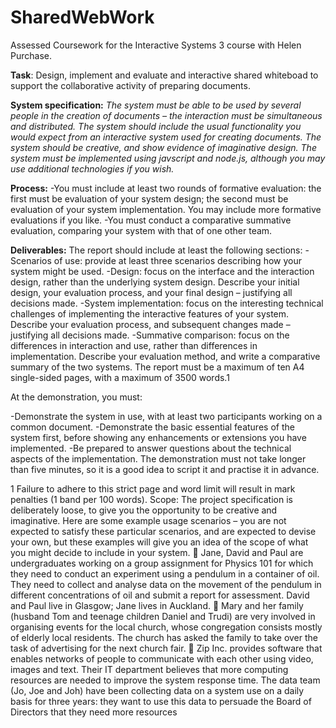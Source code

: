 # SharedWebWork
Assessed Coursework for the Interactive Systems 3 course with Helen Purchase.

**Task**: Design, implement and evaluate and interactive shared whiteboad to support the collaborative activity of preparing documents.

**System specification:**
*The system must be able to be used by several people in the creation of documents – the interaction must be simultaneous and distributed.*
*The system should include the usual functionality you would expect from an interactive system used for creating documents.*
*The system should be creative, and show evidence of imaginative design.*
*The system must be implemented using javscript and node.js, although you may use additional technologies if you wish.*

**Process:**
-You must include at least two rounds of formative evaluation: the first must be evaluation of your system design; the second must be evaluation of your system implementation. You may include more formative evaluations if you like.
-You must conduct a comparative summative evaluation, comparing your system with that of one other team.

**Deliverables:**
The report should include at least the following sections:
-Scenarios of use: provide at least three scenarios describing how your system might be used.
-Design: focus on the interface and the interaction design, rather than the underlying system design. Describe your initial design, your evaluation process, and your final design – justifying all decisions made.
-System implementation: focus on the interesting technical challenges of implementing the interactive features of your system. Describe your evaluation process, and subsequent changes made – justifying all decisions made.
-Summative comparison: focus on the differences in interaction and use, rather than differences in implementation. Describe your evaluation method, and write a comparative summary of the two systems.
The report must be a maximum of ten A4 single-sided pages, with a maximum of 3500 words.1

At the demonstration, you must:

-Demonstrate the system in use, with at least two participants working on a common
document.
-Demonstrate the basic essential features of the system first, before showing any
enhancements or extensions you have implemented.
-Be prepared to answer questions about the technical aspects of the implementation.
The demonstration must not take longer than five minutes, so it is a good idea to script it and practise
it in advance.

1
Failure to adhere to this strict page and word limit will result in mark penalties (1 band per 100 words).
Scope:
The project specification is deliberately loose, to give you the opportunity to be creative and
imaginative. Here are some example usage scenarios – you are not expected to satisfy these particular
scenarios, and are expected to devise your own, but these examples will give you an idea of the scope
of what you might decide to include in your system.
 Jane, David and Paul are undergraduates working on a group assignment for Physics 101 for
which they need to conduct an experiment using a pendulum in a container of oil. They need
to collect and analyse data on the movement of the pendulum in different concentrations of
oil and submit a report for assessment. David and Paul live in Glasgow; Jane lives in Auckland.
 Mary and her family (husband Tom and teenage children Daniel and Trudi) are very involved in
organising events for the local church, whose congregation consists mostly of elderly local
residents. The church has asked the family to take over the task of advertising for the next
church fair.
 Zip Inc. provides software that enables networks of people to communicate with each other
using video, images and text. Their IT department believes that more computing resources are
needed to improve the system response time. The data team (Jo, Joe and Joh) have been
collecting data on a system use on a daily basis for three years: they want to use this data to
persuade the Board of Directors that they need more resources
